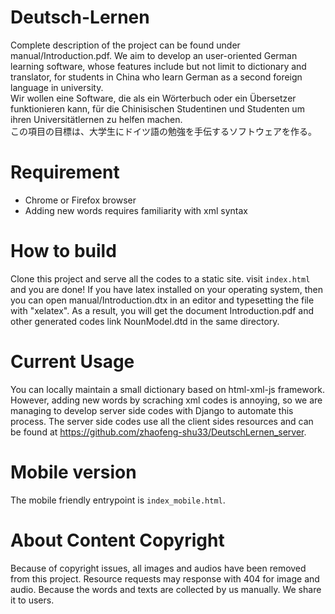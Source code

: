 # Deutsch-Lernen
Complete description of the project can be found under manual/Introduction.pdf.
We aim to develop an user-oriented German learning software, whose features include but not limit to dictionary and translator, for students in China who learn German as a second foreign language in university.       
Wir wollen eine Software, die als ein Wörterbuch oder ein Übersetzer funktionieren kann, für die Chinisischen Studentinen und Studenten um ihren Universitätlernen zu helfen machen.       
この項目の目標は、大学生にドイツ語の勉強を手伝するソフトウェアを作る。

# Requirement
* Chrome or Firefox browser<br>
* Adding new words requires familiarity with xml syntax

# How to build
Clone this project and serve all the codes to a static site. visit `index.html` and you are done!
If you have latex installed on your operating system, then you can open manual/Introduction.dtx in an editor and typesetting the file with "xelatex".
As a result, you will get the document Introduction.pdf and other generated codes link NounModel.dtd in the same directory.<br>

# Current Usage
You can locally maintain a small dictionary based on html-xml-js framework. 
However, adding new words by scraching xml codes is annoying, 
so we are managing to develop server side codes with Django to automate this process. 
The server side codes use all the client sides 
resources and can be found at https://github.com/zhaofeng-shu33/DeutschLernen_server.

# Mobile version
The mobile friendly entrypoint is `index_mobile.html`.

# About Content Copyright
Because of copyright issues, all images and audios have been removed from this project.
Resource requests may response with 404 for image and audio.
Because the words and texts are collected by us manually. We share it to users.









